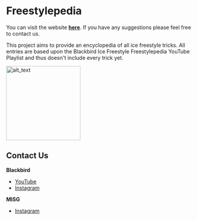 # Freestylepedia

You can visit the website **[here](https://freestylepedia.onrender.com)**.
If you have any suggestions please feel free to contact us.

This project aims to provide an encyclopedia of all ice freestyle tricks. 
All entries are based upon the Blackbird Ice Freestyle Freestylepedia YouTube Playlist and thus doesn't include every trick yet.

<img src="https://img.youtube.com/vi/xrxxASySDs0/maxresdefault.jpg  " alt="alt_text" width="200">

## Contact Us
**Blackbird**
- [YouTube](https://www.youtube.com/@BlackbirdIceFreestyle)
- [Instagram](https://www.instagram.com/blackbird_ice_freestyle)
    
**MISG**
- [Instagram](https://www.instagram.com/mainziceskategroup/)